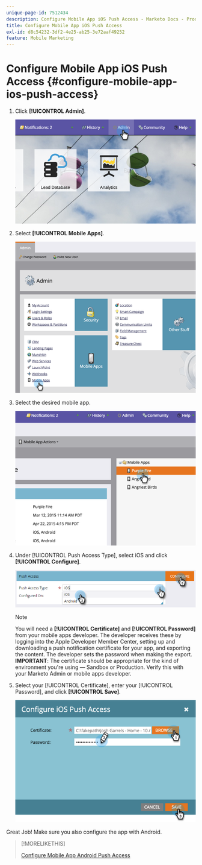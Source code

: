 ```yaml
---
unique-page-id: 7512434
description: Configure Mobile App iOS Push Access - Marketo Docs - Product Documentation
title: Configure Mobile App iOS Push Access
exl-id: d8c54232-3df2-4e25-ab25-3e72aaf49252
feature: Mobile Marketing
---
```

# Configure Mobile App iOS Push Access {#configure-mobile-app-ios-push-access}

1. Click **[!UICONTROL Admin]**.

   ![](assets/image2015-4-22-16-3a12-3a32.png)

1. Select **[!UICONTROL Mobile Apps]**.

   ![](assets/image2015-4-22-16-3a14-3a29.png)

1. Select the desired mobile app.

   ![](assets/image2015-4-22-16-3a33-3a19.png)

1. Under [!UICONTROL Push Access Type], select iOS and click **[!UICONTROL Configure]**.

   ![](assets/image2016-6-10-11-3a37-3a9.png)

   >[!NOTE]
   >
   >You will need a **[!UICONTROL Certificate]** and **[!UICONTROL Password]** from your mobile apps developer. The developer receives these by logging into the Apple Developer Member Center, setting up and downloading a push notification certificate for your app, and exporting the content. The developer sets the password when making the export. **IMPORTANT**: The certificate should be appropriate for the kind of environment you're using — Sandbox or Production. Verify this with your Marketo Admin or mobile apps developer.

1. Select your [!UICONTROL Certificate], enter your [!UICONTROL Password], and click **[!UICONTROL Save]**.

   ![](assets/image2015-4-22-17-3a19-3a18.png)

Great Job! Make sure you also configure the app with Android.

>[!MORELIKETHIS]
>
>[Configure Mobile App Android Push Access](/help/marketo/product-docs/mobile-marketing/admin/configure-mobile-app-android-push-access.md)
